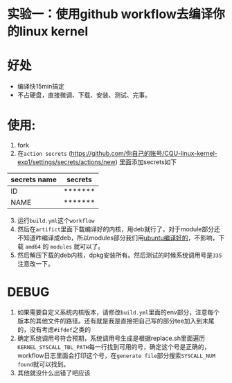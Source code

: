 # 实验一：使用github workflow去编译你的linux kernel
# 好处
* 编译快15min搞定
* 不占硬盘，直接微调、下载、安装、测试、完事。
# 使用:
1. fork
2. 在`action secrets` (https://github.com/你自己的账号/CQU-linux-kernel-exp1/settings/secrets/actions/new) 里面添加secrets如下
   
| secrets name | secrets |
| ------------ | ------- |
| ID           | ******* |
| NAME         | ******* |
3. 运行`build.yml`这个`workflow`
4. 然后在`artifict`里面下载编译好的内核，用deb就行了，对于module部分还不知道咋编译成deb，所以modules部分我们用[ubuntu编译好的](https://kernel.ubuntu.com/~kernel-ppa/mainline/v5.4/linux-modules-5.4.0-050400-generic_5.4.0-050400.201911242031_amd64.deb)，不影响，下载 `amd64` 的 `modules` 就可以了。
5. 然后解压下载的deb内核，dpkg安装所有。然后测试的时候系统调用号是`335`注意改一下。

# DEBUG
1. 如果需要自定义系统内核版本，请修改`build.yml`里面的env部分，注意每个版本的其他文件的路径。还有就是我是直接把自己写的部分tee加入到末尾的，没有考虑`#ifdef`之类的
2. 确定系统调用号符合预期，系统调用号生成是根据replace.sh里面遍历`KERNEL_SYSCALL_TBL_PATH`每一行找到可用的号，确定这个号是正确的，workflow日志里面会打印这个号，在`generate file`部分搜索`SYSCALL_NUM found`就可以找到。
3. 其他就没什么出错了吧应该
